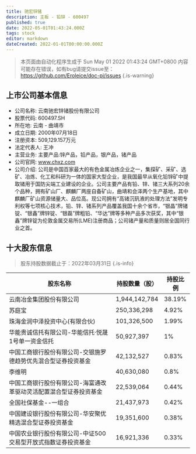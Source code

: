 ```yaml
---
title: 驰宏锌锗
description: 主板 - 铅锌 - 600497
published: true
date: 2022-05-01T01:43:24.000Z
tags: stock
editor: markdown
dateCreated: 2022-01-01T00:00:00.000Z
---
```


> 本页面由自动化程序生成于 Sun May 01 2022 01:43:24 GMT+0800
> 内容可能存在错误，如有bug请提交issue至：https://github.com/Eroleice/doc-pi/issues
{.is-warning}

## 上市公司基本信息
- 公司名称: 云南驰宏锌锗股份有限公司
- 股票代码: 600497.SH
- 所在地: 云南 - 曲靖市
- 成立日期: 2000年07月18日
- 注册资本: 509,129.157万元
- 法定代表人: 王冲
- 主营业务: 主要产品:锌产品，铅产品，银产品，锗产品
- 公司官网: www.chxz.com
- 公司介绍: 公司是中国百家最大的有色金属冶炼企业之一，集探矿、采矿、选矿、冶炼、化工和科研为一体的国家大型企业，是我国最早从氧化铅锌矿中提取锗用于国防尖端工业建设的企业。公司主要产品有铅、锌、锗三大系列20余个品种，拥有矿山厂、麒麟厂两座自备矿山，曲靖和会泽两个生产基地，其中麒麟厂矿山资源储量大、品位高。现公司拥有“高锗沉矾液的处理方法”发明专利权等七项核心技术，铅、锌、锗系列产品覆盖我国十余个省市，“银晶”牌锗锭、“银鑫”牌锌锭、“银磊”牌粗铅、“华达”牌等多种产品多次获奖，其中“银鑫”牌锌锭为伦敦金属交易所(LME)注册商品；公司锗产量和质量则居全国同行业之首。


## 十大股东信息
> 股东持股数据截止于：2022年03月31日
{.is-info}

| 股东名称 | 持股数量（股） | 持股比例 |
| --- | --- | --- |
| 云南冶金集团股份有限公司 | 1,944,142,784 | 38.19% |
| 苏庭宝 | 250,336,298 | 4.92% |
| 珠海金润中泽投资中心(有限合伙) | 101,326,500 | 1.99% |
| 华能贵诚信托有限公司-华能信托·悦晟1号单一资金信托 | 50,927,397 | 1% |
| 中国工商银行股份有限公司-交银施罗德趋势优先混合型证券投资基金 | 42,132,527 | 0.83% |
| 李维明 | 40,630,080 | 0.8% |
| 中国工商银行股份有限公司-海富通改革驱动灵活配置混合型证券投资基金 | 22,539,064 | 0.44% |
| 全国社保基金--一组合 | 21,437,973 | 0.42% |
| 中国建设银行股份有限公司-华安聚优精选混合型证券投资基金 | 19,351,600 | 0.38% |
| 中国农业银行股份有限公司-中证500交易型开放式指数证券投资基金 | 16,921,336 | 0.33% |




